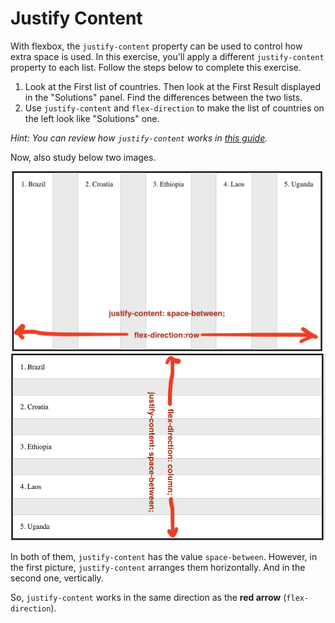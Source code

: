 # Justify Content

With flexbox, the `justify-content` property can be used to control how extra space is used. In this exercise, you'll apply a different `justify-content` property to each list. Follow the steps below to complete this exercise.

1. Look at the First list of countries. Then look at the First Result displayed in the "Solutions" panel. Find the differences between the two lists.
2. Use `justify-content` and `flex-direction` to make the list of countries on the left look like "Solutions" one.

_Hint: You can review how `justify-content` works in [this guide](https://css-tricks.com/snippets/css/a-guide-to-flexbox/#article-header-id-6)._

Now, also study below two images. 

<img alt="Screenshot of flex-direction row" src="../../exercise-specific-src/11-justify-content/example1.png" width="500">

<img alt="Screenshot of flex-direction column" src="../../exercise-specific-src/11-justify-content/example2.png" height="300">

In both of them, `justify-content` has the value `space-between`.
However, in the first picture, `justify-content` arranges them horizontally. And in the second one, vertically.

So, `justify-content` works in the same direction as the **red arrow** (`flex-direction`).
